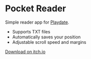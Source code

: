# Pocket Reader

Simple reader app for [Playdate](https://play.date).

* Supports TXT files
* Automatically saves your position
* Adjustable scroll speed and margins

[Download on itch.io](https://diefonk.itch.io/pocket-reader)
